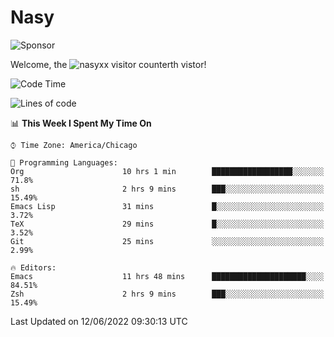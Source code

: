# Nasy

<!--
<p align="center">
<img height="200" src="https://github-readme-stats.vercel.app/api?username=nasyxx&count_private=true&show_icons=true&theme=dracula&include_all_commits=true"/>
<img height="200" src="https://github-readme-stats.vercel.app/api/top-langs/?username=nasyxx&theme=dracula&hide=html,jupyter+notebook&count_private=true&show_icons=true"/>
</p>

  
----------------
-->

![Sponsor](https://img.shields.io/static/v1.svg?label=Sponsor&message=%E2%9D%A4&logo=GitHub&style=flat&color=pink)
 
Welcome, the ![nasyxx visitor counter](https://count.getloli.com/get/@nasyxx?theme=rule34)th vistor!
 
<!--START_SECTION:waka-->
![Code Time](http://img.shields.io/badge/Code%20Time-2%2C477%20hrs%2052%20mins-blue)

![Lines of code](https://img.shields.io/badge/From%20Hello%20World%20I%27ve%20Written-5%20Million%20lines%20of%20code-blue)

📊 **This Week I Spent My Time On** 

```text
⌚︎ Time Zone: America/Chicago

💬 Programming Languages: 
Org                      10 hrs 1 min        ██████████████████░░░░░░░   71.8% 
sh                       2 hrs 9 mins        ███░░░░░░░░░░░░░░░░░░░░░░   15.49% 
Emacs Lisp               31 mins             █░░░░░░░░░░░░░░░░░░░░░░░░   3.72% 
TeX                      29 mins             █░░░░░░░░░░░░░░░░░░░░░░░░   3.52% 
Git                      25 mins             ░░░░░░░░░░░░░░░░░░░░░░░░░   2.99%

🔥 Editors: 
Emacs                    11 hrs 48 mins      █████████████████████░░░░   84.51% 
Zsh                      2 hrs 9 mins        ███░░░░░░░░░░░░░░░░░░░░░░   15.49%

```


 Last Updated on 12/06/2022 09:30:13 UTC
<!--END_SECTION:waka-->

<!-- ![visitors](https://visitor-badge.laobi.icu/badge?page_id=nasyxx.nasyxx) -->
